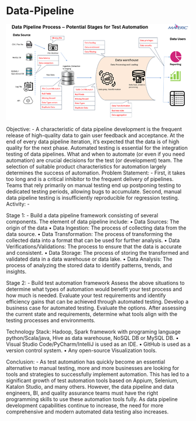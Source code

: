 # Data-Pipeline
![Alt text](image-1.png)

Objective: - A characteristic of data pipeline development is the frequent release of high-quality data to gain user feedback and acceptance. At the end of every data pipeline iteration, it’s expected that the data is of high quality for the next phase. Automated testing is essential for the integration testing of data pipelines.
What and when to automate (or even if you need automation) are crucial decisions for the test (or development) team. The selection of suitable product characteristics for automation largely determines the success of automation. 
Problem Statement: - 
First, it takes too long and is a critical inhibitor to the frequent delivery of pipelines. Teams that rely primarily on manual testing end up postponing testing to dedicated testing periods, allowing bugs to accumulate. 
Second, manual data pipeline testing is insufficiently reproducible for regression testing. 
Activity: - 

Stage 1: - Build a data pipeline framework consisting of several components. The element of data pipeline include:
•	Data Sources: The origin of the data
•	Data Ingestion: The process of collecting data from the data source.
•	Data Transformation: The process of transforming the collected data into a format that can be used for further analysis.
•	Data Verifications/Validations: The process to ensure that the data is accurate and consistent.
•	Data Storage: The process of storing the transformed and validated data in a data warehouse or data lake.
•	Data Analysis: The process of analyzing the stored data to identify patterns, trends, and insights.

 
Stage 2: - Build test automation framework
Assess the above situations to determine what types of automation would benefit your test process and how much is needed. Evaluate your test requirements and identify efficiency gains that can be achieved through automated testing.
Develop a business case for automated testing. Evaluate the options. After assessing the current state and requirements, determine what tools align with the testing processes and environments.

Technology Stack:
Hadoop, Spark framework with programing language python/Scala/java, Hive as data warehouse, NoSQL DB or MySQL DB.
•	Visual Studio Code/PyCharm/IntelliJ is used as an IDE.
•	GitHub is used as a version control system.
•	Any open-source Visualization tools. 

Conclusion: - As test automation has quickly become an essential alternative to manual testing, more and more businesses are looking for tools and strategies to successfully implement automation. This has led to a significant growth of test automation tools based on Appium, Selenium, Katalon Studio, and many others. However, the data pipeline and data engineers, BI, and quality assurance teams must have the right programming skills to use these automation tools fully. 
As data pipeline development capabilities continue to increase, the need for more comprehensive and modern automated data testing also increases.
